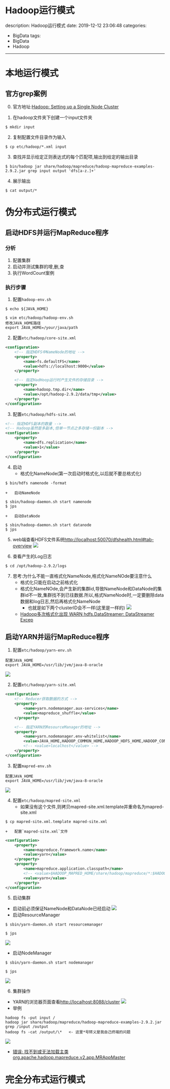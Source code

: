 #   Hadoop运行模式
description: Hadoop运行模式
date: 2019-12-12 23:06:48
categories:
- BigData
tags:
- BigData
- Hadoop
---
#   本地运行模式

##  官方grep案例
0.  官方地址:[Hadoop: Setting up a Single Node Cluster](https://hadoop.apache.org/docs/stable/hadoop-project-dist/hadoop-common/SingleCluster.html)

1.  在hadoop文件夹下创建一个input文件夹
```
$ mkdir input
```

2.  复制配置文件目录作为输入
```
$ cp etc/hadoop/*.xml input
```

3.  查找并显示给定正则表达式的每个匹配项,输出到给定的输出目录
```
$ bin/hadoop jar share/hadoop/mapreduce/hadoop-mapreduce-examples-2.9.2.jar grep input output 'dfs[a-z.]+'
```

4.  展示输出
```
$ cat output/*
```

#   伪分布式运行模式

##  启动HDFS并运行MapReduce程序
### 分析
1.  配置集群
2.  启动并测试集群的增,删,查
3.  执行WordCount案例

### 执行步骤
1.  配置`hadoop-env.sh`
```
$ echo ${JAVA_HOME}

$ vim etc/hadoop/hadoop-env.sh
修改JAVA_HOME路径
export JAVA_HOME=/your/java/path
```

2.  配置`etc/hadoop/core-site.xml`
```XML
<configuration>
    <!-- 指定HDFS中NameNode的地址 -->
    <property>
        <name>fs.defaultFS</name>
        <value>hdfs://localhost:9000</value>
    </property>

    <!-- 指定HadHoop运行时产生文件的存储目录 -->
    <property>
        <name>hadoop.tmp.dir</name>
        <value>/opt/hadoop-2.9.2/data/tmp</value>
    </property>
</configuration>
```

3.  配置`etc/hadoop/hdfs-site.xml`
```XML
<!-- 指定HDFS副本的数量 -->
<!-- Hadoop虽然是多副本,但单一节点之多存储一份副本 -->
<configuration>
    <property>
        <name>dfs.replication</name>
        <value>1</value>
    </property>
</configuration>
```

4.  启动
    +   格式化NameNode(第一次启动时格式化,以后就不要总格式化)
```
$ bin/hdfs namenode -format
```

    +   启动NameNode
```
$ sbin/hadoop-daemon.sh start namenode
$ jps
```

    +   启动DataNode
```
$ sbin/hadoop-daemon.sh start datanode
$ jps
```

5.  web端查看HDFS文件系统[http://localhost:50070/dfshealth.html#tab-overview](http://localhost:50070/dfshealth.html#tab-overview)
![](../images/2020/05/20200507001.png)

6.  查看产生的Log日志
```
$ cd /opt/hadoop-2.9.2/logs
```

7.  思考:为什么不能一直格式化NameNode,格式化NameNOde要注意什么
    +   格式化只能在启动之前格式化
    +   格式化NameNOde,会产生新的集群id,导致NameNode和DataNode的集群id不一致,集群找不到已往数据.所以,格式NameNode时,一定要删除data数据和log日志,然后再格式化NameNode
        -   也就是如下两个clusterID会不一样(这里是一样的)
![](../images/2020/05/20200508006.png)
    +   [Hadoop多次格式化出现 WARN hdfs.DataStreamer: DataStreamer Excep](https://blog.csdn.net/yu0_zhang0/article/details/78841623)


##  启动YARN并运行MapReduce程序
1.  配置`etc/hadoop/yarn-env.sh`
```
配置JAVA_HOME
export JAVA_HOME=/usr/lib/jvm/java-8-oracle
```
![](../images/2020/05/20200507002.png)

2.  配置`etc/hadoop/yarn-site.xml`
```XML
<configuration>
    <!-- Reducer获取数据的方式 -->
    <property>
        <name>yarn.nodemanager.aux-services</name>
        <value>mapreduce_shuffle</value>
    </property>

    <!-- 指定YARN的ResourceManager的地址 -->
    <property>
        <name>yarn.nodemanager.env-whitelist</name>
        <value>JAVA_HOME,HADOOP_COMMON_HOME,HADOOP_HDFS_HOME,HADOOP_CONF_DIR,CLASSPATH_PREPEND_DISTCACHE,HADOOP_YARN_HOME,HADOOP_MAPRED_HOME</value>
        <!-- <value>localhost</value> -->
    </property>
</configuration>
```

3.  配置`mapred-env.sh`
```
配置JAVA_HOME
export JAVA_HOME=/usr/lib/jvm/java-8-oracle
```
![](../images/2020/05/20200507003.png)

4.  配置`etc/hadoop/mapred-site.xml`
    +   如果没有这个文件,则拷贝mapred-site.xml.template并重命名为mapred-site.xml
```
$ cp mapred-site.xml.template mapred-site.xml
```
    +   配置`mapred-site.xml`文件
```XML
<configuration>
    <property>
        <name>mapreduce.framework.name</name>
        <value>yarn</value>
    </property>
    <property>
        <name>mapreduce.application.classpath</name>
        <!-- <value>$HADOOP_MAPRED_HOME/share/hadoop/mapreduce/*:$HADOOP_MAPRED_HOME/share/hadoop/mapreduce/lib/*</value> -->
        <value>yarn</value>
    </property>
</configuration>
```

5.  启动集群
-   启动前必须保证NameNode和DataNode已经启动
![](../images/2020/05/20200507004.png)
-   启动ResourceManager
```
$ sbin/yarn-daemon.sh start resourcemanager

$ jps
```

![](../images/2020/05/20200507005.png)
-   启动NodeManager
```
$ sbin/yarn-daemon.sh start nodemanager

$ jps
```
![](../images/2020/05/20200507006.png)

6.  集群操作
+   YARN的浏览器页面查看[http://localhost:8088/cluster](http://localhost:8088/cluster)
![](../images/2020/05/20200507007.png)
+   举例
```
hadoop fs -put input /
hadoop jar share/hadoop/mapreduce/hadoop-mapreduce-examples-2.9.2.jar grep /input /output
hadoop fs -cat /output/\*   <- 这里*号转义是我自己终端的问题
```
![](../images/2020/05/20200508004.png)
+   [错误: 找不到或无法加载主类 org.apache.hadoop.mapreduce.v2.app.MRAppMaster](https://blog.csdn.net/hongxiao2016/article/details/88919176)

#   完全分布式运行模式

